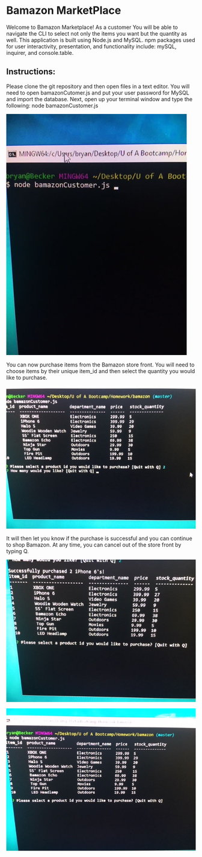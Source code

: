 # Bamazon MarketPlace

Welcome to Bamazon Marketplace! As a customer You will be able to navigate the CLI to select not only the items you want but the quantity as well. This application is built using Node.js and MySQL. npm packages used for user interactivity, presentation, and functionality include: mySQL, inquirer, and console.table.

## Instructions:
Please clone the git repository and then open files in a text editor.
You will need to open bamazonCutomer.js and put your user password for MySQL and import the database.
Next, open up your terminal window and type the following: node bamazonCustomer.js

![](img/one.jpg)

You can now purchase items from the Bamazon store front. You will need to choose items by their unique item_id and then select the quantity you would like to purchase.

![](img/two.jpg)

It will then let you know if the purchase is successful and you can continue to shop Bamazon. At any time, you can cancel out of the store front by typing Q.

![](img/three.jpg)

![](img/four.jpg)


